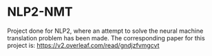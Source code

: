# NLP2-NMT

Project done for NLP2, where an attempt to solve the neural machine translation problem has been made. The corresponding paper for this project is: https://v2.overleaf.com/read/gndjzfvmgcvt
